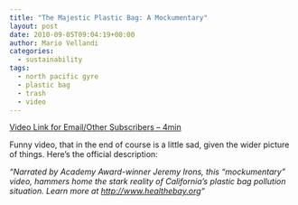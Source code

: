 ```yaml
---
title: "The Majestic Plastic Bag: A Mockumentary"
layout: post
date: 2010-09-05T09:04:19+00:00
author: Mario Vellandi
categories:
  - sustainability
tags:
  - north pacific gyre
  - plastic bag
  - trash
  - video
---
```

[Video Link for Email/Other Subscribers &#8211; 4min](http://www.youtube.com/watch?v=GLgh9h2ePYw)

Funny video, that in the end of course is a little sad, given the wider picture of things. Here&#8217;s the official description:

*&#8220;Narrated by Academy Award-winner Jeremy Irons, this &#8220;mockumentary&#8221; video, hammers home the stark reality of California&#8217;s plastic bag pollution situation. Learn more at <a title="http://www.healthebay.org" dir="ltr" rel="nofollow" href="http://www.healthebay.org/">http://www.healthebay.org</a>&#8220;*
